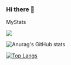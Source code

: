 ### Hi there 👋

<!--
**Abhinay2k3/Abhinay2k3** is a ✨ _special_ ✨ repository because its `README.md` (this file) appears on your GitHub profile.

Here are some ideas to get you started:

- 🔭 I’m currently working on ...
- 🌱 I’m currently learning ...
- 👯 I’m looking to collaborate on ...
- 🤔 I’m looking for help with ...
- 💬 Ask me about ...
- 📫 How to reach me: ...
- 😄 Pronouns: ...
- ⚡ Fun fact: ...
-->
MyStats

![](https://komarev.com/ghpvc/?usernameAbhinay2k3=&color=blueviolet)

![Anurag's GitHub stats](https://github-readme-stats.vercel.app/api?username=Abhinay2k3&show_icons=true&theme=radical)

[![Top Langs](https://github-readme-stats.vercel.app/api/top-langs/?username=Abhinay2k3&layout=compact)](https://github.com/anuraghazra/github-readme-stats)
